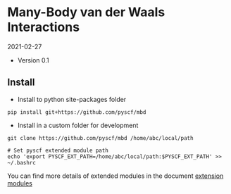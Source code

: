 Many-Body van der Waals Interactions
====================================

2021-02-27

* Version 0.1

Install
-------
* Install to python site-packages folder
```
pip install git+https://github.com/pyscf/mbd
```

* Install in a custom folder for development
```
git clone https://github.com/pyscf/mbd /home/abc/local/path

# Set pyscf extended module path
echo 'export PYSCF_EXT_PATH=/home/abc/local/path:$PYSCF_EXT_PATH' >> ~/.bashrc
```

You can find more details of extended modules in the document
[extension modules](http://pyscf.org/pyscf/install.html#extension-modules)
